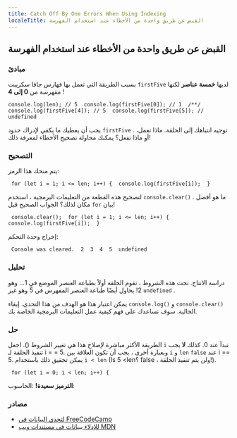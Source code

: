 ```yaml
---
title: Catch Off By One Errors When Using Indexing
localeTitle: القبض عن طريق واحدة من الأخطاء عند استخدام الفهرسة
---
```

## القبض عن طريق واحدة من الأخطاء عند استخدام الفهرسة

### مبادئ

بسبب الطريقة التي تعمل بها فهارس جافا سكريبت `firstFive` لديها **خمسة عناصر** لكنها مفهرسة من **0 إلى 4** !

 `console.log(len); // 5 
 console.log(firstFive[0]); // 1 
 /**/ 
 console.log(firstFive[4]); // 5 
 console.log(firstFive[5]); // undefined 
` 

يجب أن يعطيك ما يكفي لإدراك حدود `firstFive` . توجيه انتباهك إلى الحلقة. ماذا تعمل، أو ماذا تفعل؟ يمكنك محاولة تصحيح الأخطاء لمعرفة ذلك!

### التصحيح

يتم منحك هذا الرمز:

 `  for (let i = 1; i <= len; i++) { 
    console.log(firstFive[i]); 
  } 
` 

لتصحيح هذه القطعة من التعليمات البرمجية ، استخدم `console.clear()` . ما هو أفضل مكان لذلك؟ الجواب الصحيح قبل `for` بيان!

 `  console.clear(); 
  for (let i = 1; i <= len; i++) { 
    console.log(firstFive[i]); 
  } 
` 

إخراج وحدة التحكم:

 `  Console was cleared. 
  2 
  3 
  4 
  5 
  undefined 
` 

### تحليل

دراسة الانتاج. تحت هذه الشروط ، تقوم الحلقة أولاً بطباعة العنصر الموضع في 1… وهو 2! يحاول أيضًا طباعة العنصر المفهرس في 5 وهو غير `undefined` .

يمكن اعتبار هذا هو الهدف من هذا التحدي. إبقاء `console.log()` و `console.clear()` الحالية. سوف تساعدك على فهم كيفية عمل التعليمات البرمجية الخاصة بك.

### حل

الطريقة الأكثر مباشرة لإصلاح هذا هي تغيير الشروط (). اجعل `i` تبدأ عند 0. كذلك **لا** يجب تنفيذ الحلقة لـ i = = 5. وبعبارة أخرى ، يجب أن تكون العلاقة بين `i` و `len` `false` عند i == 5. يمكن تحقيق ذلك باستخدام `i < len` (Is 5 <len؟ false ، ولن يتم تنفيذ الحلقة!).

 `  for (let i = 0; i < len; i++) { 
` 

**الترميز سعيدة!** :الحاسوب:

### مصادر

*   [لتحدي البيانات في FreeCodeCamp](https://learn.freecodecamp.org/javascript-algorithms-and-data-structures/basic-javascript/iterate-with-javascript-for-loops)
*   [للإدلاء ببيانات في مستندات ويب MDN](https://developer.mozilla.org/en-US/docs/Web/JavaScript/Guide/Loops_and_iteration#for_statement)